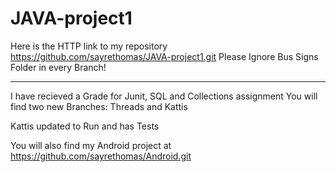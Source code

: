 # JAVA-project1
Here is the HTTP link to my repository https://github.com/sayrethomas/JAVA-project1.git
Please Ignore Bus Signs Folder in every Branch!

------------------------------------------------------------------------------------------
I have recieved a Grade for Junit, SQL and Collections assignment
You will find two new Branches: Threads and Kattis

Kattis updated to Run and has Tests

You will also find my Android project at https://github.com/sayrethomas/Android.git
